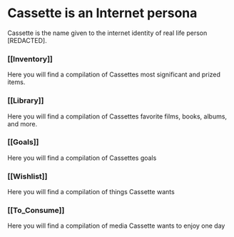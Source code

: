 # Cassette is an Internet persona
Cassette is the name given to the internet identity of real life person [REDACTED].  

### [[Inventory]]
Here you will find a compilation of Cassettes most significant and prized items.

### [[Library]]
Here you will find a compilation of Cassettes favorite films, books, albums, and more.

### [[Goals]]
Here you will find a compilation of Cassettes goals

### [[Wishlist]]
Here you will find a compilation of things Cassette wants

### [[To_Consume]]
Here you will find a compilation of media Cassette wants to enjoy one day


